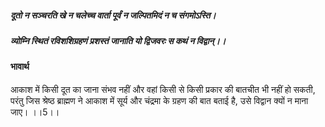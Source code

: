 ##### दूतो न सञ्चरति खे न चलेच्च वार्ता पूर्वं न जल्पितमिदं न च संगमोऽस्ति।
##### व्योम्नि स्थितं रविशशिग्रहणं प्रशस्तं जानाति यो द्विजवरः स कथं न विद्वान्।। 

#### भावार्थ

आकाश में किसी दूत का जाना संभव नहीं और वहां किसी से किसी प्रकार की बातचीत भी नहीं हो सकती, परंतु जिस श्रेष्ठ ब्राह्मण ने आकाश में सूर्य और चंद्रमा के ग्रहण की बात बताई है, उसे विद्वान क्यों न माना जाए। ।।5।।
